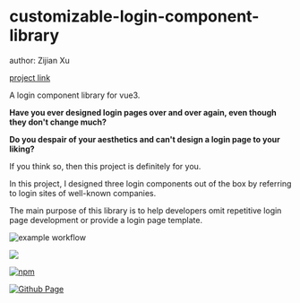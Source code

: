 # customizable-login-component-library

author: Zijian Xu

[project link](https://github.com/Kawamiya/customizable-login-component-library)

A login component library for vue3.

**Have you ever designed login pages over and over again, even though they don't change much?**

**Do you despair of your aesthetics and can't design a login page to your liking?**

If you think so, then this project is definitely for you.

In this project, I designed three login components out of the box by referring to login sites of well-known companies.

The main purpose of this library is to help developers omit repetitive login page development or provide a login page template.

![example workflow](https://github.com/Kawamiya/customizable-login-component-library/actions/workflows/build.yml/badge.svg)

[//]: # (# License)
[//]: # ( [MIT]&#40;https://github.com/Kawamiya/customizable-login-component-library/blob/main/LICENSE&#41;)
![](https://img.shields.io/github/license/Kawamiya/customizable-login-component-library)

[![npm](https://img.shields.io/npm/v/customizable-login-component-library)](https://www.npmjs.com/package/customizable-login-component-library)

[![Github Page](https://img.shields.io/badge/Github%20Pages-link-blueviolet)](https://kawamiya.github.io/customizable-login-component-library/home.html)
